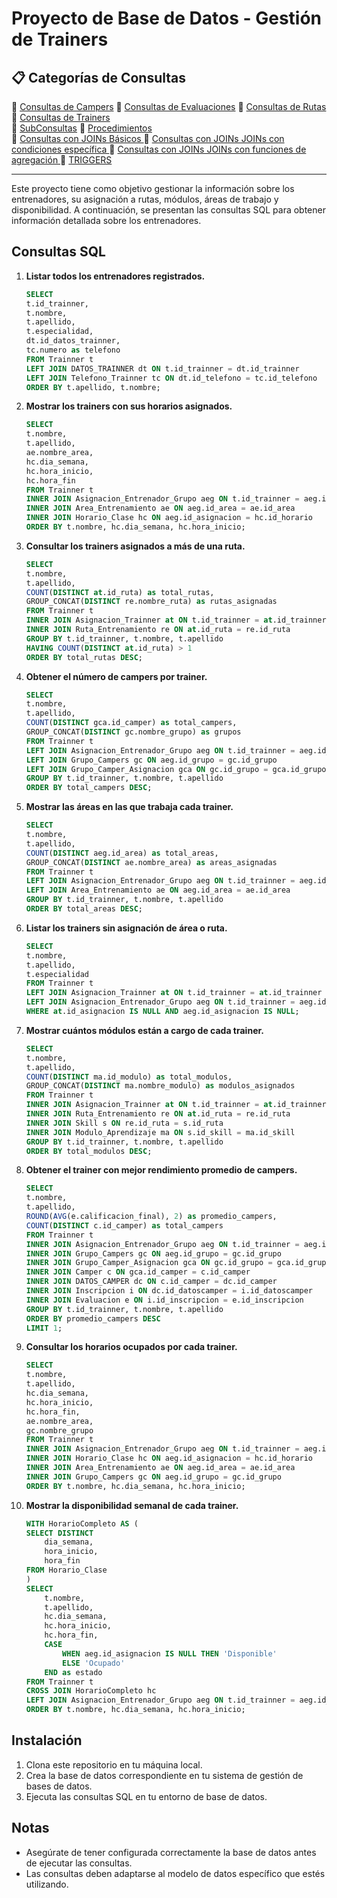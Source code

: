 # Proyecto de Base de Datos - Gestión de Trainers

## 📋 Categorías de Consultas

🔹 [Consultas de Campers](Consultas\Consultas.MD)
🔹 [Consultas de Evaluaciones](Consultas\consultas2.MD) 
🔹 [Consultas de Rutas](Consultas\consultas3.MD) 
🔹 [Consultas de Trainers](Consultas\consultas4.MD)   
🔹 [SubConsultas](Consultas\subconsultas.md)
🔹 [Procedimientos](Consultas\Procedimientos.MD)      
🔹 [Consultas con JOINs Básicos ](Consultas\Joins.MD) 
🔹 [Consultas con JOINs JOINs con condiciones específica ](Consultas\Joins2.MD)
🔹 [Consultas con JOINs  JOINs con funciones de agregación ](Consultas\Joins3.MD) 
🔹 [TRIGGERS](bd\triggers.sql)  

---

Este proyecto tiene como objetivo gestionar la información sobre los entrenadores, su asignación a rutas, módulos, áreas de trabajo y disponibilidad. A continuación, se presentan las consultas SQL para obtener información detallada sobre los entrenadores.

## Consultas SQL

1. **Listar todos los entrenadores registrados.**
    ```sql
    SELECT 
    t.id_trainner,
    t.nombre,
    t.apellido,
    t.especialidad,
    dt.id_datos_trainner,
    tc.numero as telefono
    FROM Trainner t
    LEFT JOIN DATOS_TRAINNER dt ON t.id_trainner = dt.id_trainner
    LEFT JOIN Telefono_Trainner tc ON dt.id_telefono = tc.id_telefono
    ORDER BY t.apellido, t.nombre;
    ```

2. **Mostrar los trainers con sus horarios asignados.**
    ```sql
    SELECT 
    t.nombre,
    t.apellido,
    ae.nombre_area,
    hc.dia_semana,
    hc.hora_inicio,
    hc.hora_fin
    FROM Trainner t
    INNER JOIN Asignacion_Entrenador_Grupo aeg ON t.id_trainner = aeg.id_entrenador
    INNER JOIN Area_Entrenamiento ae ON aeg.id_area = ae.id_area
    INNER JOIN Horario_Clase hc ON aeg.id_asignacion = hc.id_horario
    ORDER BY t.nombre, hc.dia_semana, hc.hora_inicio;
    ```

3. **Consultar los trainers asignados a más de una ruta.**
    ```sql
    SELECT 
    t.nombre,
    t.apellido,
    COUNT(DISTINCT at.id_ruta) as total_rutas,
    GROUP_CONCAT(DISTINCT re.nombre_ruta) as rutas_asignadas
    FROM Trainner t
    INNER JOIN Asignacion_Trainner at ON t.id_trainner = at.id_trainner
    INNER JOIN Ruta_Entrenamiento re ON at.id_ruta = re.id_ruta
    GROUP BY t.id_trainner, t.nombre, t.apellido
    HAVING COUNT(DISTINCT at.id_ruta) > 1
    ORDER BY total_rutas DESC;
    ```

4. **Obtener el número de campers por trainer.**
    ```sql
    SELECT 
    t.nombre,
    t.apellido,
    COUNT(DISTINCT gca.id_camper) as total_campers,
    GROUP_CONCAT(DISTINCT gc.nombre_grupo) as grupos
    FROM Trainner t
    LEFT JOIN Asignacion_Entrenador_Grupo aeg ON t.id_trainner = aeg.id_entrenador
    LEFT JOIN Grupo_Campers gc ON aeg.id_grupo = gc.id_grupo
    LEFT JOIN Grupo_Camper_Asignacion gca ON gc.id_grupo = gca.id_grupo
    GROUP BY t.id_trainner, t.nombre, t.apellido
    ORDER BY total_campers DESC;
    ```

5. **Mostrar las áreas en las que trabaja cada trainer.**
    ```sql
    SELECT 
    t.nombre,
    t.apellido,
    COUNT(DISTINCT aeg.id_area) as total_areas,
    GROUP_CONCAT(DISTINCT ae.nombre_area) as areas_asignadas
    FROM Trainner t
    LEFT JOIN Asignacion_Entrenador_Grupo aeg ON t.id_trainner = aeg.id_entrenador
    LEFT JOIN Area_Entrenamiento ae ON aeg.id_area = ae.id_area
    GROUP BY t.id_trainner, t.nombre, t.apellido
    ORDER BY total_areas DESC;
    ```

6. **Listar los trainers sin asignación de área o ruta.**
    ```sql
    SELECT 
    t.nombre,
    t.apellido,
    t.especialidad
    FROM Trainner t
    LEFT JOIN Asignacion_Trainner at ON t.id_trainner = at.id_trainner
    LEFT JOIN Asignacion_Entrenador_Grupo aeg ON t.id_trainner = aeg.id_entrenador
    WHERE at.id_asignacion IS NULL AND aeg.id_asignacion IS NULL;
    ```

7. **Mostrar cuántos módulos están a cargo de cada trainer.**
    ```sql
    SELECT 
    t.nombre,
    t.apellido,
    COUNT(DISTINCT ma.id_modulo) as total_modulos,
    GROUP_CONCAT(DISTINCT ma.nombre_modulo) as modulos_asignados
    FROM Trainner t
    INNER JOIN Asignacion_Trainner at ON t.id_trainner = at.id_trainner
    INNER JOIN Ruta_Entrenamiento re ON at.id_ruta = re.id_ruta
    INNER JOIN Skill s ON re.id_ruta = s.id_ruta
    INNER JOIN Modulo_Aprendizaje ma ON s.id_skill = ma.id_skill
    GROUP BY t.id_trainner, t.nombre, t.apellido
    ORDER BY total_modulos DESC;
    ```

8. **Obtener el trainer con mejor rendimiento promedio de campers.**
    ```sql
    SELECT 
    t.nombre,
    t.apellido,
    ROUND(AVG(e.calificacion_final), 2) as promedio_campers,
    COUNT(DISTINCT c.id_camper) as total_campers
    FROM Trainner t
    INNER JOIN Asignacion_Entrenador_Grupo aeg ON t.id_trainner = aeg.id_entrenador
    INNER JOIN Grupo_Campers gc ON aeg.id_grupo = gc.id_grupo
    INNER JOIN Grupo_Camper_Asignacion gca ON gc.id_grupo = gca.id_grupo
    INNER JOIN Camper c ON gca.id_camper = c.id_camper
    INNER JOIN DATOS_CAMPER dc ON c.id_camper = dc.id_camper
    INNER JOIN Inscripcion i ON dc.id_datoscamper = i.id_datoscamper
    INNER JOIN Evaluacion e ON i.id_inscripcion = e.id_inscripcion
    GROUP BY t.id_trainner, t.nombre, t.apellido
    ORDER BY promedio_campers DESC
    LIMIT 1;
    ```

9. **Consultar los horarios ocupados por cada trainer.**
    ```sql
    SELECT 
    t.nombre,
    t.apellido,
    hc.dia_semana,
    hc.hora_inicio,
    hc.hora_fin,
    ae.nombre_area,
    gc.nombre_grupo
    FROM Trainner t
    INNER JOIN Asignacion_Entrenador_Grupo aeg ON t.id_trainner = aeg.id_entrenador
    INNER JOIN Horario_Clase hc ON aeg.id_asignacion = hc.id_horario
    INNER JOIN Area_Entrenamiento ae ON aeg.id_area = ae.id_area
    INNER JOIN Grupo_Campers gc ON aeg.id_grupo = gc.id_grupo
    ORDER BY t.nombre, hc.dia_semana, hc.hora_inicio;
    ```

10. **Mostrar la disponibilidad semanal de cada trainer.**
    ```sql
    WITH HorarioCompleto AS (
    SELECT DISTINCT 
        dia_semana,
        hora_inicio,
        hora_fin
    FROM Horario_Clase
    )
    SELECT 
        t.nombre,
        t.apellido,
        hc.dia_semana,
        hc.hora_inicio,
        hc.hora_fin,
        CASE 
            WHEN aeg.id_asignacion IS NULL THEN 'Disponible'
            ELSE 'Ocupado'
        END as estado
    FROM Trainner t
    CROSS JOIN HorarioCompleto hc
    LEFT JOIN Asignacion_Entrenador_Grupo aeg ON t.id_trainner = aeg.id_entrenador
    ORDER BY t.nombre, hc.dia_semana, hc.hora_inicio;
    ```

## Instalación

1. Clona este repositorio en tu máquina local.
2. Crea la base de datos correspondiente en tu sistema de gestión de bases de datos.
3. Ejecuta las consultas SQL en tu entorno de base de datos.

## Notas

- Asegúrate de tener configurada correctamente la base de datos antes de ejecutar las consultas.
- Las consultas deben adaptarse al modelo de datos específico que estés utilizando.

